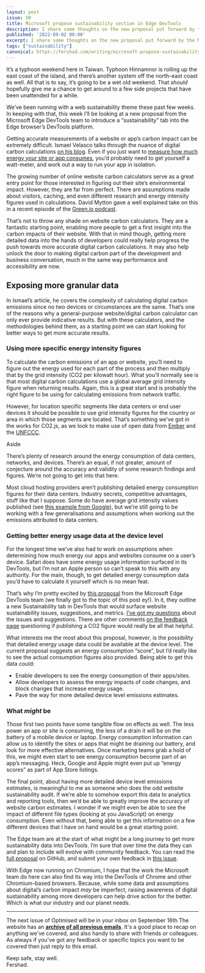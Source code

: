```yaml
---
layout: post
issue: 50
title: Microsoft propose sustainability section in Edge DevTools
description: I share some thoughts on the new proposal put forward by the MS Edge DevTools team for a new “Sustainability” tab to be included in the Edge browser’s DevTools.
published: '2022-09-02 00:00'
excerpt: I share some thoughts on the new proposal put forward by the MS Edge DevTools team for a new “Sustainability” tab to be included in the Edge browser’s DevTools.
tags: ["sustainability"]
canonical: https://fershad.com/writing/microsoft-propose-sustainability-section-in-edge-devtools/
---
```

It’s a typhoon weekend here in Taiwan. Typhoon Hinnamnor is rolling up the east coast of the island, and there’s another system off the north-east coast as well. All that is to say, it’s going to be a wet old weekend. That *should* hopefully give me a chance to get around to a few side projects that have been unattended for a while.

We’ve been running with a web sustainability theme these past few weeks. In keeping with that, this week I’ll be looking at a new proposal from the Microsoft Edge DevTools team to introduce a “sustainability” tab into the Edge browser’s DevTools platform.

<!-- # Microsoft propose sustainability section in Edge DevTools -->

Getting accurate measurements of a website or app’s carbon impact can be extremely difficult. Ismael Velasco talks through the nuance of digital carbon calculations [on his blog](https://ismaelvelasco.dev/emissions-in-1gb). Even if you just want to [measure how much energy your site or app consumes](https://greensoftware.foundation/articles/how-to-measure-the-energy-consumption-of-your-frontend-application?utm_source=pocket_mylist), you’d probably need to get yourself a watt-meter, and work out a way to run your app in isolation.

The growing number of online website carbon calculators serve as a great entry point for those interested in figuring out their site’s environmental impact. However, they are far from perfect. There are assumptions made about visitors, caching, and even different research and energy intensity figures used in calculations. David Mytton gave a well explained take on this in a recent episode of the [Green.io podcast](https://greenio.gaelduez.com/e/5nzm9wk8-ep6-david-mytton-bringing-reliable-and-transparent-information-to-green-it). 

That’s not to throw any shade on website carbon calculators. They are a fantastic starting point, enabling more people to get a first insight into the carbon impacts of their website. With that in mind though, getting more detailed data into the hands of developers could really help progress the push towards more accurate digital carbon calculations. It may also help unlock the door to making digital carbon part of the development and business conversation, much in the same way performance and accessibility are now.

## Exposing more granular data

In Ismael’s article, he covers the complexity of calculating digital carbon emissions since no two devices or circumstances are the same. That’s one of the reasons why a general-purpose website/digital carbon calculator can only ever provide indicative results. But with these calculators, and the methodologies behind them, as a starting point we can start looking for better ways to get more accurate results.

### Using more specific energy intensity figures

To calculate the carbon emissions of an app or website, you’ll need to figure out the energy used for each part of the process and then multiply that by the grid intensity (CO2 per kilowatt hour). What you’ll normally see is that most digital carbon calculations use a global average grid intensity figure when returning results. Again, this is a great start and is probably the right figure to be using for calculating emissions from network traffic. 

However, for location specific segments like data centers or end user devices it should be possible to use grid intensity figures for the country or area in which those segments are located. That’s something we’ve got in the works for CO2.js, as we look to make use of open data from [Ember](https://github.com/thegreenwebfoundation/co2.js/pull/69) and the [UNFCCC](https://github.com/thegreenwebfoundation/co2.js/issues/97).

<div class="callout">
<p class="h3 title">Aside</p>
<div><p>There’s plenty of research around the energy consumption of data centers, networks, and devices. There’s an equal, if not greater, amount of conjecture around the accuracy and validity of some research findings and figures. We’re not going to get into that here.</p>
</div>
</div>

Most cloud hosting providers aren’t publishing detailed energy consumption figures for their data centers. Industry secrets, competitive advantages, stuff like that I suppose. Some do have average grid intensity values published (see [this example from Google](https://cloud.google.com/sustainability/region-carbon#data)), but we’re still going to be working with a few generalisations and assumptions when working out the emissions attributed to data centers.

### Getting better energy usage data at the device level

For the longest time we’ve also had to work on assumptions when determining how much energy our apps and websites consume on a user’s device. Safari does have some energy usage information surfaced in its DevTools, but I’m not an Apple person so can’t speak to this with any authority. For the main, though, to get detailed energy consumption data you’d have to calculate it yourself which is no mean feat. 

That’s why I’m pretty excited by [this proposal](https://github.com/MicrosoftEdge/DevTools/blob/main/explainers/Sustainability/explainer.md) from the Microsoft Edge DevTools team (we finally got to the topic of this post ey!). In it, they outline a new Sustainability tab in DevTools that would surface website sustainability issues, suggestions, and metrics. [I’ve got my questions](https://github.com/MicrosoftEdge/DevTools/issues/92#issuecomment-1226711956) about the issues and suggestions. There are other comments [on the feedback page](https://github.com/MicrosoftEdge/DevTools/issues/92) questioning if publishing a CO2 figure would really be all that helpful. 

What interests me the most about this proposal, however, is the possibility that detailed energy usage data could be available at the device level. The current proposal suggests an energy consumption “score”, but I’d really like to see the actual consumption figures also provided. Being able to get this data could:

- Enable developers to see the energy consumption of their apps/sites.
- Allow developers to assess the energy impacts of code changes, and block changes that increase energy usage.
- Pave the way for more detailed device level emissions estimates.

### What *might* be

Those first two points have some tangible flow on effects as well. The less power an app or site is consuming, the less of a drain it will be on the battery of a mobile device or laptop. Energy consumption information can allow us to identify the sites or apps that might be draining our battery, and look for more effective alternatives. Once marketing teams grab a hold of this, we might even start to see energy consumption become part of an app’s messaging. Heck, Google and Apple might even put up “energy scores” as part of App Store listings.

The final point, about having more detailed device level emissions estimates, is meaningful to me as someone who does the odd website sustainability audit. If we’re able to somehow export this data to analytics and reporting tools, then we’d be able to greatly improve the accuracy of website carbon estimates. I wonder if we might even be able to see the impact of different file types (looking at you JavaScript) on energy consumption. Even without that, being able to get this information on a few different devices that I have on hand would be a great starting point.

The Edge team are at the start of what might be a long journey to get more sustainability data into DevTools. I’m sure that over time the data they can and plan to include will evolve with community feedback. You can read the [full proposal](https://github.com/MicrosoftEdge/DevTools/blob/main/explainers/Sustainability/explainer.md) on GitHub, and submit your own feedback in [this issue](https://github.com/MicrosoftEdge/DevTools/issues/92). 

With Edge now running on Chromium, I hope that the work the Microsoft team do here can also find its way into the DevTools of Chrome and other Chromium-based browsers. Because, while some data and assumptions about digital’s carbon impact *may* be imperfect, raising awareness of digital sustainability among more developers can help drive action for the better. Which is what our industry and our planet needs.

***

The next issue of Optimised will be in your inbox on September 16th The website has an **[archive of all previous emails](https://optimised.email/)**. It's a good place to recap on anything we've covered, and also handy to share with friends or colleagues. As always if you've got any feedback or specific topics you want to be covered then just reply to this email.

Keep safe, stay well.  
Fershad.